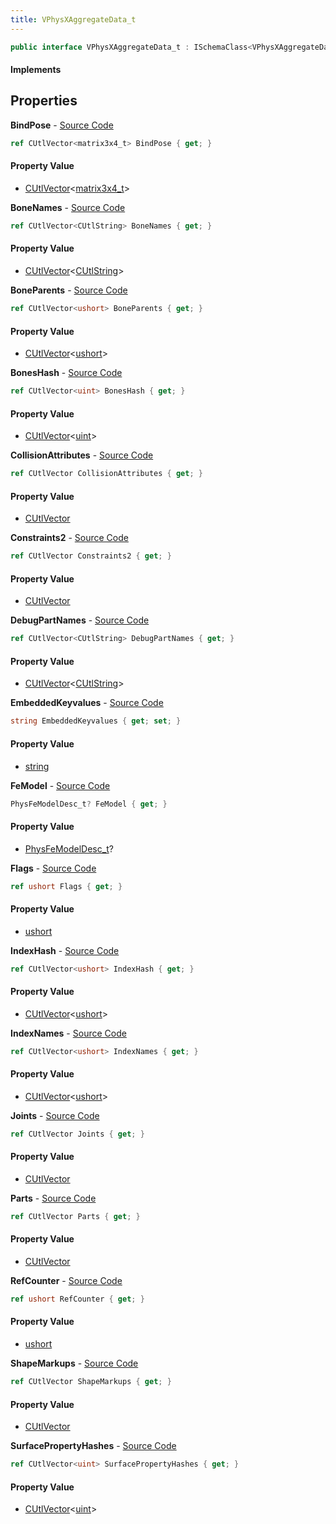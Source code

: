 ```yaml
---
title: VPhysXAggregateData_t
---
```


```csharp
public interface VPhysXAggregateData_t : ISchemaClass<VPhysXAggregateData_t>, ISchemaField, ISchemaClass, INativeHandle
```

#### Implements

## Properties

**BindPose** - [Source Code](https://github.com/swiftly-solution/swiftlys2/blob/main/managed/src/SwiftlyS2.Generated/Schemas/Interfaces/VPhysXAggregateData_t.cs#L28)

```csharp
ref CUtlVector<matrix3x4_t> BindPose { get; }
```

#### Property Value

- [CUtlVector](/docs/api/shared/natives/cutlvector-1)<[matrix3x4_t](/docs/api/shared/natives/matrix3x4_t)>

**BoneNames** - [Source Code](https://github.com/swiftly-solution/swiftlys2/blob/main/managed/src/SwiftlyS2.Generated/Schemas/Interfaces/VPhysXAggregateData_t.cs#L22)

```csharp
ref CUtlVector<CUtlString> BoneNames { get; }
```

#### Property Value

- [CUtlVector](/docs/api/shared/natives/cutlvector-1)<[CUtlString](/docs/api/shared/natives/cutlstring)>

**BoneParents** - [Source Code](https://github.com/swiftly-solution/swiftlys2/blob/main/managed/src/SwiftlyS2.Generated/Schemas/Interfaces/VPhysXAggregateData_t.cs#L44)

```csharp
ref CUtlVector<ushort> BoneParents { get; }
```

#### Property Value

- [CUtlVector](/docs/api/shared/natives/cutlvector-1)<[ushort](https://learn.microsoft.com/dotnet/api/system.uint16)>

**BonesHash** - [Source Code](https://github.com/swiftly-solution/swiftlys2/blob/main/managed/src/SwiftlyS2.Generated/Schemas/Interfaces/VPhysXAggregateData_t.cs#L20)

```csharp
ref CUtlVector<uint> BonesHash { get; }
```

#### Property Value

- [CUtlVector](/docs/api/shared/natives/cutlvector-1)<[uint](https://learn.microsoft.com/dotnet/api/system.uint32)>

**CollisionAttributes** - [Source Code](https://github.com/swiftly-solution/swiftlys2/blob/main/managed/src/SwiftlyS2.Generated/Schemas/Interfaces/VPhysXAggregateData_t.cs#L49)

```csharp
ref CUtlVector CollisionAttributes { get; }
```

#### Property Value

- [CUtlVector](/docs/api/shared/natives/cutlvector)

**Constraints2** - [Source Code](https://github.com/swiftly-solution/swiftlys2/blob/main/managed/src/SwiftlyS2.Generated/Schemas/Interfaces/VPhysXAggregateData_t.cs#L37)

```csharp
ref CUtlVector Constraints2 { get; }
```

#### Property Value

- [CUtlVector](/docs/api/shared/natives/cutlvector)

**DebugPartNames** - [Source Code](https://github.com/swiftly-solution/swiftlys2/blob/main/managed/src/SwiftlyS2.Generated/Schemas/Interfaces/VPhysXAggregateData_t.cs#L51)

```csharp
ref CUtlVector<CUtlString> DebugPartNames { get; }
```

#### Property Value

- [CUtlVector](/docs/api/shared/natives/cutlvector-1)<[CUtlString](/docs/api/shared/natives/cutlstring)>

**EmbeddedKeyvalues** - [Source Code](https://github.com/swiftly-solution/swiftlys2/blob/main/managed/src/SwiftlyS2.Generated/Schemas/Interfaces/VPhysXAggregateData_t.cs#L53)

```csharp
string EmbeddedKeyvalues { get; set; }
```

#### Property Value

- [string](https://learn.microsoft.com/dotnet/api/system.string)

**FeModel** - [Source Code](https://github.com/swiftly-solution/swiftlys2/blob/main/managed/src/SwiftlyS2.Generated/Schemas/Interfaces/VPhysXAggregateData_t.cs#L42)

```csharp
PhysFeModelDesc_t? FeModel { get; }
```

#### Property Value

- [PhysFeModelDesc_t](/docs/api/shared/schemadefinitions/physfemodeldesc_t)?

**Flags** - [Source Code](https://github.com/swiftly-solution/swiftlys2/blob/main/managed/src/SwiftlyS2.Generated/Schemas/Interfaces/VPhysXAggregateData_t.cs#L16)

```csharp
ref ushort Flags { get; }
```

#### Property Value

- [ushort](https://learn.microsoft.com/dotnet/api/system.uint16)

**IndexHash** - [Source Code](https://github.com/swiftly-solution/swiftlys2/blob/main/managed/src/SwiftlyS2.Generated/Schemas/Interfaces/VPhysXAggregateData_t.cs#L26)

```csharp
ref CUtlVector<ushort> IndexHash { get; }
```

#### Property Value

- [CUtlVector](/docs/api/shared/natives/cutlvector-1)<[ushort](https://learn.microsoft.com/dotnet/api/system.uint16)>

**IndexNames** - [Source Code](https://github.com/swiftly-solution/swiftlys2/blob/main/managed/src/SwiftlyS2.Generated/Schemas/Interfaces/VPhysXAggregateData_t.cs#L24)

```csharp
ref CUtlVector<ushort> IndexNames { get; }
```

#### Property Value

- [CUtlVector](/docs/api/shared/natives/cutlvector-1)<[ushort](https://learn.microsoft.com/dotnet/api/system.uint16)>

**Joints** - [Source Code](https://github.com/swiftly-solution/swiftlys2/blob/main/managed/src/SwiftlyS2.Generated/Schemas/Interfaces/VPhysXAggregateData_t.cs#L40)

```csharp
ref CUtlVector Joints { get; }
```

#### Property Value

- [CUtlVector](/docs/api/shared/natives/cutlvector)

**Parts** - [Source Code](https://github.com/swiftly-solution/swiftlys2/blob/main/managed/src/SwiftlyS2.Generated/Schemas/Interfaces/VPhysXAggregateData_t.cs#L31)

```csharp
ref CUtlVector Parts { get; }
```

#### Property Value

- [CUtlVector](/docs/api/shared/natives/cutlvector)

**RefCounter** - [Source Code](https://github.com/swiftly-solution/swiftlys2/blob/main/managed/src/SwiftlyS2.Generated/Schemas/Interfaces/VPhysXAggregateData_t.cs#L18)

```csharp
ref ushort RefCounter { get; }
```

#### Property Value

- [ushort](https://learn.microsoft.com/dotnet/api/system.uint16)

**ShapeMarkups** - [Source Code](https://github.com/swiftly-solution/swiftlys2/blob/main/managed/src/SwiftlyS2.Generated/Schemas/Interfaces/VPhysXAggregateData_t.cs#L34)

```csharp
ref CUtlVector ShapeMarkups { get; }
```

#### Property Value

- [CUtlVector](/docs/api/shared/natives/cutlvector)

**SurfacePropertyHashes** - [Source Code](https://github.com/swiftly-solution/swiftlys2/blob/main/managed/src/SwiftlyS2.Generated/Schemas/Interfaces/VPhysXAggregateData_t.cs#L46)

```csharp
ref CUtlVector<uint> SurfacePropertyHashes { get; }
```

#### Property Value

- [CUtlVector](/docs/api/shared/natives/cutlvector-1)<[uint](https://learn.microsoft.com/dotnet/api/system.uint32)>

